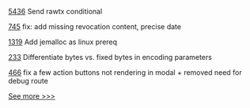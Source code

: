 
[5436](https://github.com/hyperledger/besu/pull/5436) Send rawtx conditional

[745](https://github.com/hyperledger/aries-mobile-agent-react-native/pull/745) fix: add missing revocation content, precise date

[1319](https://github.com/hyperledger/besu-docs/pull/1319) Add jemalloc as linux prereq

[233](https://github.com/hyperledger/firefly-ethconnect/pull/233) Differentiate bytes vs. fixed bytes in encoding parameters

[466](https://github.com/hyperledger-labs/fabric-operations-console/pull/466) fix a few action buttons not rendering in modal + removed need for debug route


[See more >>>](https://start-here.hyperledger.org/pull-requests)
